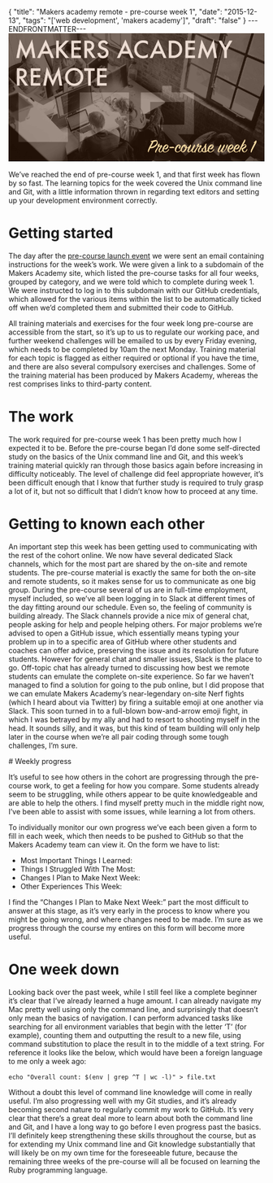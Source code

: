{
  "title": "Makers academy remote - pre-course week 1",
  "date": "2015-12-13",
  "tags": "['web development', 'makers academy']",
  "draft": "false"
}
---ENDFRONTMATTER---
![Makers Academy remote pre-course week 1](media/makers-academy-remote-pre-course-week-1-header.png "Makers Academy remote pre-course week 1")

We’ve reached the end of pre-course week 1, and that first week has flown by so fast. The learning topics for the week covered the Unix command line and Git, with a little information thrown in regarding text editors and setting up your development environment correctly.

# Getting started

The day after the <a href="makers-academy-remote-the-pre-course-launch-event.html" class="link">pre-course launch event</a> we were sent an email containing instructions for the week’s work. We were given a link to a subdomain of the Makers Academy site, which listed the pre-course tasks for all four weeks, grouped by category, and we were told which to complete during week 1. We were instructed to log in to this subdomain with our GitHub credentials, which allowed for the various items within the list to be automatically ticked off when we’d completed them and submitted their code to GitHub.

All training materials and exercises for the four week long pre-course are accessible from the start, so it’s up to us to regulate our working pace, and further weekend challenges will be emailed to us by every Friday evening, which needs to be completed by 10am the next Monday. Training material for each topic is flagged as either required or optional if you have the time, and there are also several compulsory exercises and challenges. Some of the training material has been produced by Makers Academy, whereas the rest comprises links to third-party content.

# The work

The work required for pre-course week 1 has been pretty much how I expected it to be. Before the pre-course began I’d done some self-directed study on the basics of the Unix command line and Git, and this week’s training material quickly ran through those basics again before increasing in difficulty noticeably. The level of challenge did feel appropriate however, it’s been difficult enough that I know that further study is required to truly grasp a lot of it, but not so difficult that I didn’t know how to proceed at any time.

# Getting to known each other

An important step this week has been getting used to communicating with the rest of the cohort online. We now have several dedicated Slack channels, which for the most part are shared by the on-site and remote students. The pre-course material is exactly the same for both the on-site and remote students, so it makes sense for us to communicate as one big group. During the pre-course several of us are in full-time employment, myself included, so we’ve all been logging in to Slack at different times of the day fitting around our schedule. Even so, the feeling of community is building already. The Slack channels provide a nice mix of general chat, people asking for help and people helping others. For major problems we’re advised to open a GitHub issue, which essentially means typing your problem up in to a specific area of GitHub where other students and coaches can offer advice, preserving the issue and its resolution for future students. However for general chat and smaller issues, Slack is the place to go. Off-topic chat has already turned to discussing how best we remote students can emulate the complete on-site experience. So far we haven’t managed to find a solution for going to the pub online, but I did propose that we can emulate Makers Academy’s near-legendary on-site Nerf fights (which I heard about via Twitter) by firing a suitable emoji at one another via Slack. This soon turned in to a full-blown bow-and-arrow emoji fight, in which I was betrayed by my ally and had to resort to shooting myself in the head. It sounds silly, and it was, but this kind of team building will only help later in the course when we’re all pair coding through some tough challenges, I’m sure.

# Weekly progress

It’s useful to see how others in the cohort are progressing through the pre-course work, to get a feeling for how you compare. Some students already seem to be struggling, while others appear to be quite knowledgeable and are able to help the others. I find myself pretty much in the middle right now, I’ve been able to assist with some issues, while learning a lot from others.

To individually monitor our own progress we’ve each been given a form to fill in each week, which then needs to be pushed to GitHub so that the Makers Academy team can view it. On the form we have to list:

- Most Important Things I Learned:
- Things I Struggled With The Most:
- Changes I Plan to Make Next Week:
- Other Experiences This Week:

I find the “Changes I Plan to Make Next Week:” part the most difficult to answer at this stage, as it’s very early in the process to know where you might be going wrong, and where changes need to be made. I’m sure as we progress through the course my entires on this form will become more useful.

# One week down

Looking back over the past week, while I still feel like a complete beginner it’s clear that I’ve already learned a huge amount. I can already navigate my Mac pretty well using only the command line, and surprisingly that doesn’t only mean the basics of navigation. I can perform advanced tasks like searching for all environment variables that begin with the letter ‘T’ (for example), counting them and outputting the result to a new file, using command substitution to place the result in to the middle of a text string. For reference it looks like the below, which would have been a foreign language to me only a week ago:

```
echo "Overall count: $(env | grep ^T | wc -l)" > file.txt
```

Without a doubt this level of command line knowledge will come in really useful. I’m also progressing well with my Git studies, and it’s already becoming second nature to regularly commit my work to GitHub. It’s very clear that there’s a great deal more to learn about both the command line and Git, and I have a long way to go before I even progress past the basics. I’ll definitely keep strengthening these skills throughout the course, but as for extending my Unix command line and Git knowledge substantially that will likely be on my own time for the foreseeable future, because the remaining three weeks of the pre-course will all be focused on learning the Ruby programming language.